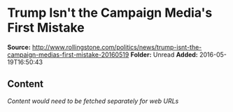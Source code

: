 # Trump Isn't the Campaign Media's First Mistake

**Source:** http://www.rollingstone.com/politics/news/trump-isnt-the-campaign-medias-first-mistake-20160519
**Folder:** Unread
**Added:** 2016-05-19T16:50:43




## Content
*Content would need to be fetched separately for web URLs*
